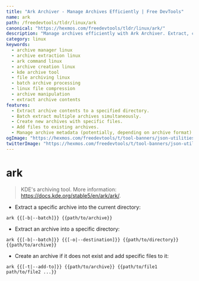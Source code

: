 ```yaml
---
title: "Ark Archiver - Manage Archives Efficiently | Free DevTools"
name: ark
path: /freedevtools/tldr/linux/ark
canonical: "https://hexmos.com/freedevtools/tldr/linux/ark/"
description: "Manage archives efficiently with Ark Archiver. Extract, create, and add files to archives using simple commands. Free online tool, no registration required."
category: linux
keywords:
  - archive manager linux
  - archive extraction linux
  - ark command linux
  - archive creation linux
  - kde archive tool
  - file archiving linux
  - batch archive processing
  - linux file compression
  - archive manipulation
  - extract archive contents
features:
  - Extract archive contents to a specified directory.
  - Batch extract multiple archives simultaneously.
  - Create new archives with specific files.
  - Add files to existing archives.
  - Manage archive metadata (potentially, depending on archive format).
ogImage: "https://hexmos.com/freedevtools/t/tool-banners/json-utilities-banner.png"
twitterImage: "https://hexmos.com/freedevtools/t/tool-banners/json-utilities-banner.png"
---
```


# ark

> KDE's archiving tool.
> More information: <https://docs.kde.org/stable5/en/ark/ark/>.

- Extract a specific archive into the current directory:

`ark {{[-b|--batch]}} {{path/to/archive}}`

- Extract an archive into a specific directory:

`ark {{[-b|--batch]}} {{[-o|--destination]}} {{path/to/directory}} {{path/to/archive}}`

- Create an archive if it does not exist and add specific files to it:

`ark {{[-t|--add-to]}} {{path/to/archive}} {{path/to/file1 path/to/file2 ...}}`
